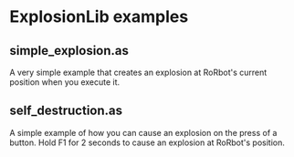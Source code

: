 # ExplosionLib examples
## simple_explosion.as
A very simple example that creates an explosion at RoRbot's current position when you execute it.
## self_destruction.as
A simple example of how you can cause an explosion on the press of a button. Hold F1 for 2 seconds to cause an explosion at RoRbot's position.